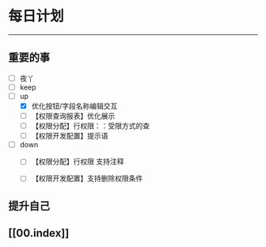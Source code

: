 
# 每日计划
---
## 重要的事

- [ ]    夜丫
- [ ]   keep
- [ ]  up
	- [x] 优化按钮/字段名称编辑交互
	- [ ] 【权限查询报表】优化展示
	- [ ] 【权限分配】行权限：：受限方式的查
	- [ ] 【权限开发配置】提示语
- [ ] down
	- [ ] 【权限分配】行权限 支持注释
	- [ ] 【权限开发配置】支持删除权限条件



## 提升自己

  



## [[00.index]]











